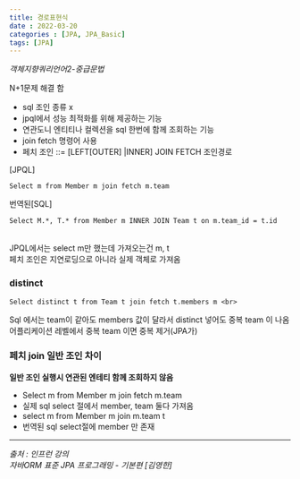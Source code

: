 ```yaml
---
title: 경로표현식
date : 2022-03-20
categories : [JPA, JPA_Basic]
tags: [JPA]
---
```

*객체지향쿼리언어2-중급문법*

N+1문제 해결 함
* sql 조인 종류 x
* jpql에서 성능 최적화를 위해 제공하는 기능
* 연관도니 엔티티나 컬렉션을 sql 한번에 함께 조회하는 기능
* join fetch 명령어 사용
* 페치 조인 \:\:\= \[LEFT\[OUTER\] \|INNER\] JOIN FETCH 조인경로

[JPQL]<br>
```
Select m from Member m join fetch m.team
```

번역된[SQL]<br>
```
Select M.*, T.* from Member m INNER JOIN Team t on m.team_id = t.id
```
<br>
JPQL에서는 select m만 했는데 가져오는건 m, t
<br>
페치 조인은 지연로딩으로 아니라 실제 객체로 가져옴

### distinct
```
Select distinct t from Team t join fetch t.members m <br>
```
Sql 에서는 team이 같아도 members 값이 달라서 distinct 넣어도 중복 team 이 나옴
어플리케이션 레벨에서 중복 team 이면 중복 제거(JPA가)

###  페치 join 일반 조인 차이
**일반 조인 실행시 연관된 엔테티 함께 조회하지 않음**
* Select m from Member m join fetch m.team
* 실제 sql select 절에서 member, team 둘다 가져옴
* select m from Member m join m.team t
* 번역된 sql select절에 member 만 존재


*** 
_출처 : 인프런 강의 <br>_
*자바ORM 표준 JPA 프로그래밍 - 기본편 [김영한]*